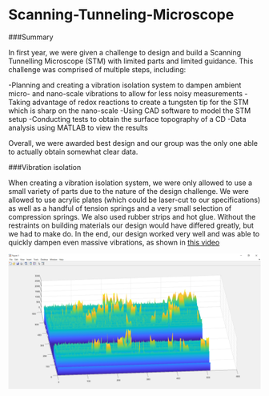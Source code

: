 # Scanning-Tunneling-Microscope

###Summary

In first year, we were given a challenge to design and build a Scanning Tunnelling Microscope (STM) with limited parts and limited guidance. This challenge was comprised of multiple steps, including:

 -Planning and creating a vibration isolation system to dampen ambient micro- and nano-scale vibrations to allow for less noisy measurements
 -Taking advantage of redox reactions to create a tungsten tip for the STM which is sharp on the nano-scale
 -Using CAD software to model the STM setup
 -Conducting tests to obtain the surface topography of a CD
 -Data analysis using MATLAB to view the results

Overall, we were awarded best design and our group was the only one able to actually obtain somewhat clear data.


###Vibration isolation


When creating a vibration isolation system, we were only allowed to use a small variety of parts due to the nature of the design challenge. We were allowed to use acrylic plates (which could be laser-cut to our specifications) as well as a handful of tension springs and a very small selection of compression springs. We also used rubber strips and hot glue. Without the restraints on building materials our design would have differed greatly, but we had to make do. In the end, our design worked very well and was able to quickly dampen even massive vibrations, as shown in <a href="http://www.youtube.com/watch?v=Xzelec5LNmc">this video</a>


![image](STM_data3.PNG)


